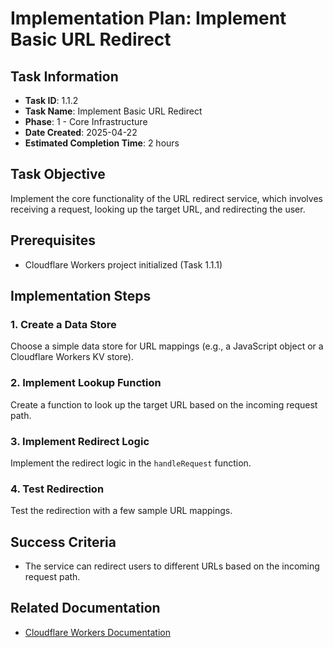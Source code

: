 # Implementation Plan: Implement Basic URL Redirect

## Task Information
- **Task ID**: 1.1.2
- **Task Name**: Implement Basic URL Redirect
- **Phase**: 1 - Core Infrastructure
- **Date Created**: 2025-04-22
- **Estimated Completion Time**: 2 hours

## Task Objective
Implement the core functionality of the URL redirect service, which involves receiving a request, looking up the target URL, and redirecting the user.

## Prerequisites
- Cloudflare Workers project initialized (Task 1.1.1)

## Implementation Steps

### 1. Create a Data Store
Choose a simple data store for URL mappings (e.g., a JavaScript object or a Cloudflare Workers KV store).

### 2. Implement Lookup Function
Create a function to look up the target URL based on the incoming request path.

### 3. Implement Redirect Logic
Implement the redirect logic in the `handleRequest` function.

### 4. Test Redirection
Test the redirection with a few sample URL mappings.

## Success Criteria
- The service can redirect users to different URLs based on the incoming request path.

## Related Documentation
- [Cloudflare Workers Documentation](https://developers.cloudflare.com/workers/)

